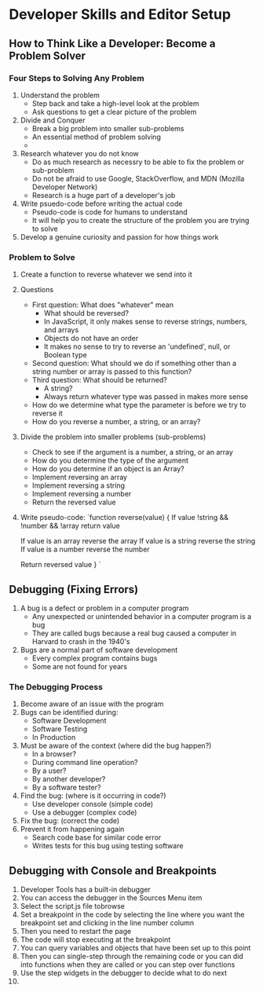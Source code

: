 # Developer Skills and Editor Setup

## How to Think Like a Developer: Become a Problem Solver

### Four Steps to Solving Any Problem
1. Understand the problem
	* Step back and take a high-level look at the problem
	* Ask questions to get a clear picture of the problem
2. Divide and Conquer
	* Break a big problem into smaller sub-problems
	* An essential method of problem solving
	* 
3. Research whatever you do not know
	* Do as much research as necessry to be able to fix the problem or sub-problem
	* Do not be afraid to use Google, StackOverflow, and MDN (Mozilla Developer Network)
	* Research is a huge part of a developer's job
4. Write psuedo-code before writing the actual code
	* Pseudo-code is code for humans to understand
	* It will help you to create the structure of the problem you are trying to solve
5. Develop a genuine curiosity and passion for how things work

### Problem to Solve
1. Create a function to reverse whatever we send into it
2. Questions
	* First question: What does "whatever" mean
		+ What should be reversed?
		+ In JavaScript, it only makes sense to reverse strings, numbers, and arrays
		+ Objects do not have an order
		+ It makes no sense to try to reverse an 'undefined', null, or Boolean type
	* Second question: What should we do if something other than a string number or array is passed to this function?
	* Third question: What should be returned?
		+ A string?
		+ Always return whatever type was passed in makes more sense
	* How do we determine what type the parameter is before we try to reverse it
	* How do you reverse a number, a string, or an array?
3. Divide the problem into smaller problems (sub-problems)
	* Check to see if the argument is a number, a string, or an array
	* How do you determine the type of the argument
	* How do you determine if an object is an Array?
	* Implement reversing an array
	* Implement reversing a string
	* Implement reversing a number
	* Return the reversed value
4. Write pseudo-code:
`function reverse(value) {
	If value !string && !number && !array
		return value
	
	If value is an array
		reverse the array
	If value is a string
		reverse the string
	If value is a number
		reverse the number
	
	Return reversed value
 }
`

## Debugging (Fixing Errors)
1. A bug is a defect or problem in a computer program
	* Any unexpected or unintended behavior in a computer program is a bug
	* They are called bugs because a real bug caused a computer in Harvard to crash in the 1940's
2. Bugs are a normal part of software development
	* Every complex program contains bugs
	* Some are not found for years

### The Debugging Process
1. Become aware of an issue with the program
2. Bugs can be identified during:
	* Software Development
	* Software Testing
	* In Production
3. Must be aware of the context (where did the bug happen?)
	* In a browser?
	* During command line operation?
	* By a user?
	* By another developer?
	* By a software tester?
4. Find the bug: (where is it occurring in code?)
	* Use developer console (simple code)
	* Use a debugger (complex code)
5. Fix the bug: (correct the code)
6. Prevent it from happening again
	* Search code base for similar code error
	* Writes tests for this bug using testing software

## Debugging with Console and Breakpoints
1. Developer Tools has a built-in debugger
2. You can access the debugger in the Sources Menu item
3. Select the script.js file tobrowse
4. Set a breakpoint in the code by selecting the line where you want the breakpoint set and clicking in the line number column
5. Then you need to restart the page
6. The code will stop executing at the breakpoint
7. You can query variables and objects that have been set up to this point
8. Then you can single-step through the remaining code or you can did into functions when they are called or you can step over functions
9. Use the step widgets in the debugger to decide what to do next
10. 